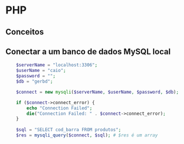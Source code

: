 # PHP

## Conceitos

## Conectar a um banco de dados MySQL local
```php
    $serverName = "localhost:3306";
    $userName = "caio";
    $password = "";
    $db = "gerbd";

    $connect = new mysqli($serverName, $userName, $password, $db);

    if ($connect->connect_error) {
        echo "Connection Failed";
        die("Connection Failed: " . $connect->connect_error);
    }
    
    $sql = "SELECT cod_barra FROM produtos";
    $res = mysqli_query($connect, $sql); # $res é um array
```